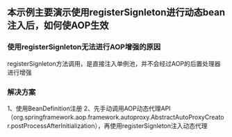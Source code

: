 ## 本示例主要演示使用registerSignleton进行动态bean注入后，如何使AOP生效

### 使用registerSignleton无法进行AOP增强的原因

registerSignleton方法调用，是直接注入单例池，并不会经过AOP的后置处理器进行增强


### 解决方案

1、使用BeanDefinition注册
2、先手动调用AOP动态代理API（org.springframework.aop.framework.autoproxy.AbstractAutoProxyCreator.postProcessAfterInitialization），再使用registerSignleton注入动态代理